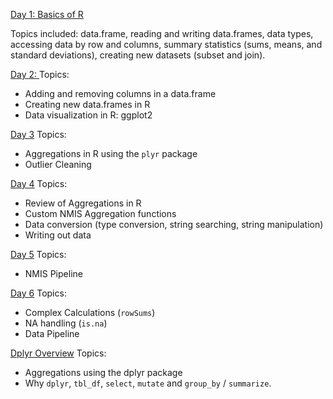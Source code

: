 <link href="http://kevinburke.bitbucket.org/markdowncss/markdown.css" rel="stylesheet"></link>

[Day 1: Basics of R](http://sel-columbia.github.io/Nigeria_R_Training/Day1.html)

Topics included: data.frame, reading and writing data.frames, data types, accessing data by row and columns, summary statistics (sums, means, and standard deviations), creating new datasets (subset and join).

[Day 2: ](http://sel-columbia.github.io/Nigeria_R_Training/Day2.html)
Topics:
 * Adding and removing columns in a data.frame
 * Creating new data.frames in R
 * Data visualization in R: ggplot2

[Day 3](http://sel-columbia.github.io/Nigeria_R_Training/Day3.html)
Topics:
 * Aggregations in R using the `plyr` package
 * Outlier Cleaning

[Day 4](http://sel-columbia.github.io/Nigeria_R_Training/Day4.html)
Topics:
 * Review of Aggregations in R
 * Custom NMIS Aggregation functions
 * Data conversion (type conversion, string searching, string manipulation)
 * Writing out data

[Day 5](http://sel-columbia.github.io/Nigeria_R_Training/Day5.html)
Topics:
 * NMIS Pipeline

[Day 6](http://sel-columbia.github.io/Nigeria_R_Training/Day6.html)
Topics:
 * Complex Calculations (`rowSums`)
 * NA handling (`is.na`)
 * Data Pipeline

[Dplyr Overview](http://sel-columbia.github.io/Nigeria_R_Training/dplyr_overview.html)
Topics:
 * Aggregations using the dplyr package
 * Why `dplyr`, `tbl_df`, `select`, `mutate` and `group_by` / `summarize`.
